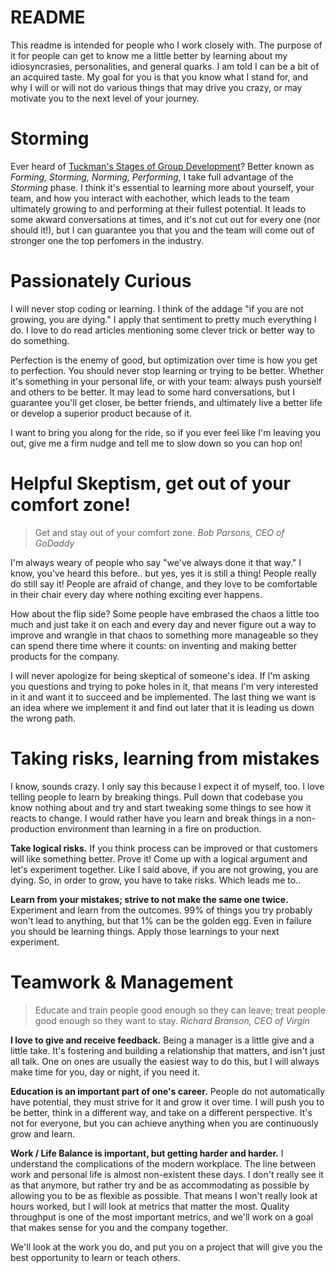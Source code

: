 # README
This readme is intended for people who I work closely with. The purpose of it for people can get to know me a little better by learning about my idiosyncrasies, personalities, and general quarks. I am told I can be a bit of an acquired taste. My goal for you is that you know what I stand for, and why I will or will not do various things that may drive you crazy, or may motivate you to the next level of your journey.

# Storming
Ever heard of [Tuckman's Stages of Group Development](https://en.wikipedia.org/wiki/Tuckman%27s_stages_of_group_development)? Better known as _Forming, Storming, Norming, Performing_, I take full advantage of the _Storming_ phase. I think it's essential to learning more about yourself, your team, and how you interact with eachother, which leads to the team ultimately growing to and performing at their fullest potential. It leads to some akward conversations at times, and it's not cut out for every one (nor should it!), but I can guarantee you that you and the team will come out of stronger one the top perfomers in the industry.

# Passionately Curious
I will never stop coding or learning. I think of the addage "if you are not growing, you are dying." I apply that sentiment to pretty much everything I do. I love to do read articles mentioning some clever trick or better way to do something.

Perfection is the enemy of good, but optimization over time is how you get to perfection. You should never stop learning or trying to be better. Whether it's something in your personal life, or with your team: always push yourself and others to be better. It may lead to some hard conversations, but I guarantee you'll get closer, be better friends, and ultimately live a better life or develop a superior product because of it.

I want to bring you along for the ride, so if you ever feel like I'm leaving you out, give me a firm nudge and tell me to slow down so you can hop on!

# Helpful Skeptism, get out of your comfort zone!
> Get and stay out of your comfort zone. _Bob Parsons, CEO of GoDaddy_

I'm always weary of people who say "we've always done it that way." I know, you've heard this before.. but yes, yes it is still a thing! People really do still say it! People are afraid of change, and they love to be comfortable in their chair every day where nothing exciting ever happens.

How about the flip side? Some people have embrased the chaos a little too much and just take it on each and every day and never figure out a way to improve and wrangle in that chaos to something more manageable so they can spend there time where it counts: on inventing and making better products for the company.

I will never apologize for being skeptical of someone's idea. If I'm asking you questions and trying to poke holes in it, that means I'm very interested in it and want it to succeed and be implemented. The last thing we want is an idea where we implement it and find out later that it is leading us down the wrong path.

# Taking risks, learning from mistakes
I know, sounds crazy. I only say this because I expect it of myself, too. I love telling people to learn by breaking things. Pull down that codebase you know nothing about and try and start tweaking some things to see how it reacts to change. I would rather have you learn and break things in a non-production environment than learning in a fire on production.

**Take logical risks.** If you think process can be improved or that customers will like something better. Prove it! Come up with a logical argument and let's experiment together. Like I said above, if you are not growing, you are dying. So, in order to grow, you have to take risks. Which leads me to..

**Learn from your mistakes; strive to not make the same one twice.** Experiment and learn from the outcomes. 99% of things you try probably won't lead to anything, but that 1% can be the golden egg. Even in failure you should be learning things. Apply those learnings to your next experiment.

# Teamwork & Management
> Educate and train people good enough so they can leave; treat people good enough so they want to stay. _Richard Branson, CEO of Virgin_

**I love to give and receive feedback.** Being a manager is a little give and a little take. It's fostering and building a relationship that matters, and isn't just all talk. One on ones are usually the easiest way to do this, but I will always make time for you, day or night, if you need it.

**Education is an important part of one's career.** People do not automatically have potential, they must strive for it and grow it over time. I will push you to be better, think in a different way, and take on a different perspective. It's not for everyone, but you can achieve anything when you are continuously grow and learn.

**Work / Life Balance is important, but getting harder and harder.** I understand the complications of the modern workplace. The line between work and personal life is almost non-existent these days. I don't really see it as that anymore, but rather try and be as accommodating as possible by allowing you to be as flexible as possible. That means I won't really look at hours worked, but I will look at metrics that matter the most. Quality throughput is one of the most important metrics, and we'll work on a goal that makes sense for you and the company together.

We'll look at the work you do, and put you on a project that will give you the best opportunity to learn or teach others.
